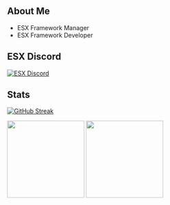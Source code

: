 
## About Me
* ESX Framework Manager
* ESX Framework Developer


## ESX Discord

[![ESX Discord](https://discordapp.com/api/guilds/513374574394474531/widget.png?style=banner2)](https://discord.gg/kwYdXC4wzb)

## Stats

[![GitHub Streak](https://github-readme-streak-stats.herokuapp.com?user=benzo00&theme=dark&date_format=M%20j%5B%2C%20Y%5D&fire=158EF3&ring=f20000&currStreakLabel=f20000)](https://git.io/streak-stats)



<p align="left">
  <img height="180rem" src="https://github-readme-stats-eight-theta.vercel.app/api?username=benzo00&layout=compact&show_icons=true&include_all_commits=true&hide_border=true&count_private=true&title_color=158EF3&icon_color=a960ff&text_color=ffffff&bg_color=0c0b0c"/>
  <img height="180rem" src="https://github-readme-stats-eight-theta.vercel.app/api/top-langs/?username=benzo00&langs_count=10&layout=compact&hide_border=true&title_color=158EF3&icon_color=a960ff&text_color=ffffff&bg_color=0c0b0c"/>
</a>
</p>

